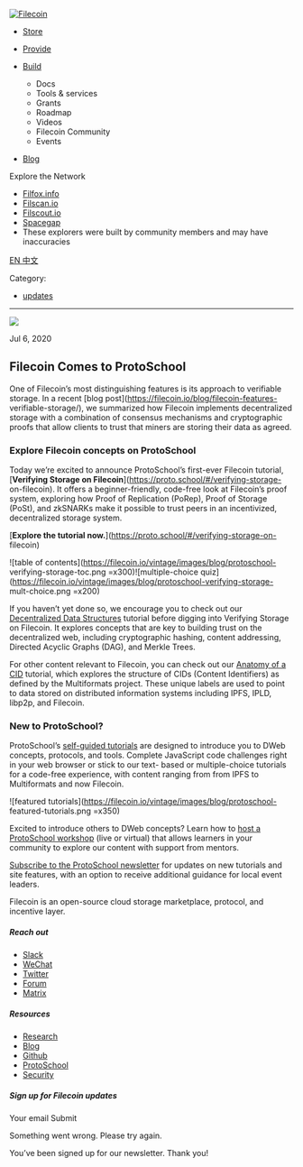 [ ![Filecoin](../../../images/filecoin-logo.svg) ](../../../)

  * [Store](../../../store/)
  * [Provide](../../../provide/)
  * [Build](../../../build/)

    * Docs
    * Tools & services
    * Grants
    * Roadmap
    * Videos
    * Filecoin Community
    * Events

  * [Blog](../../../blog/)

Explore the Network

  * [Filfox.info](https://filfox.info/en)
  * [Filscan.io](https://filscan.io/#/tipset/chain)
  * [Filscout.io](https://filscout.io/en/)
  * [Spacegap](https://spacegap.github.io)
  * These explorers were built by community members and may have inaccuracies

[ EN ](../../../en) [ 中文 ](../../../zh-cn)

Category:

  * [updates](../../../blog/updates)

  *   *   * 

![](../../../images/icons/social/share.svg)

Jul 6, 2020  

## Filecoin Comes to ProtoSchool

One of Filecoin’s most distinguishing features is its approach to verifiable
storage. In a recent [blog post](https://filecoin.io/blog/filecoin-features-
verifiable-storage/), we summarized how Filecoin implements decentralized
storage with a combination of consensus mechanisms and cryptographic proofs
that allow clients to trust that miners are storing their data as agreed.

### Explore Filecoin concepts on ProtoSchool

Today we’re excited to announce ProtoSchool’s first-ever Filecoin tutorial,
[**Verifying Storage on Filecoin**](https://proto.school/#/verifying-storage-
on-filecoin). It offers a beginner-friendly, code-free look at Filecoin’s
proof system, exploring how Proof of Replication (PoRep), Proof of Storage
(PoSt), and zkSNARKs make it possible to trust peers in an incentivized,
decentralized storage system.

[**Explore the tutorial now.**](https://proto.school/#/verifying-storage-on-
filecoin)

![table of contents](https://filecoin.io/vintage/images/blog/protoschool-
verifying-storage-toc.png =x300)![multiple-choice
quiz](https://filecoin.io/vintage/images/blog/protoschool-verifying-storage-
mult-choice.png =x200)

If you haven’t yet done so, we encourage you to check out our [Decentralized
Data Structures](https://proto.school/#/data-structures) tutorial before
digging into Verifying Storage on Filecoin. It explores concepts that are key
to building trust on the decentralized web, including cryptographic hashing,
content addressing, Directed Acyclic Graphs (DAG), and Merkle Trees.

For other content relevant to Filecoin, you can check out our [Anatomy of a
CID](https://proto.school/#/anatomy-of-a-cid) tutorial, which explores the
structure of CIDs (Content Identifiers) as defined by the Multiformats
project. These unique labels are used to point to data stored on distributed
information systems including IPFS, IPLD, libp2p, and Filecoin.

### New to ProtoSchool?

ProtoSchool’s [self-guided tutorials](https://proto.school/#/tutorials) are
designed to introduce you to DWeb concepts, protocols, and tools. Complete
JavaScript code challenges right in your web browser or stick to our text-
based or multiple-choice tutorials for a code-free experience, with content
ranging from from IPFS to Multiformats and now Filecoin.

![featured tutorials](https://filecoin.io/vintage/images/blog/protoschool-
featured-tutorials.png =x350)

Excited to introduce others to DWeb concepts? Learn how to [host a ProtoSchool
workshop](https://proto.school/#/host) (live or virtual) that allows learners
in your community to explore our content with support from mentors.

[Subscribe to the ProtoSchool newsletter](https://proto.school/#/news) for
updates on new tutorials and site features, with an option to receive
additional guidance for local event leaders.

Filecoin is an open-source cloud storage marketplace, protocol, and incentive
layer.

##### Reach out

  * [Slack ](https://filecoin.io/slack)
  * [WeChat  ](https://weixin.qq.com/r/1xz54Y-EctINrcuC90nF)
  * [Twitter ](https://twitter.com/Filecoin)
  * [Forum ](https://github.com/filecoin-project/community#forums)
  * [Matrix ](https://riot.im/app/#/group/+filecoin:matrix.org)

##### Resources

  * [Research](https://research.filecoin.io/)
  * [Blog](https://filecoin.io/blog/)
  * [Github](https://github.com/filecoin-project)
  * [ProtoSchool](https://proto.school/course/filecoin)
  * [Security](https://security.filecoin.io/)

##### Sign up for Filecoin updates

Your email Submit

Something went wrong. Please try again.

You’ve been signed up for our newsletter. Thank you!

